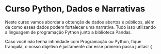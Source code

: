 # Curso Python, Dados e Narrativas

Neste curso vamos abordar a obtenção de dados abertos e públicos, além de como esses dados podem fortalecer uma narrativa. 
Tudo isso utilizando a linguagem de programação Python junto a biblioteca Pandas.

Caso você não tenha intimidade com Programação ou Python, fique tranquila, o nosso objetivo é justamente dar esse primeiro passo juntas! :)
